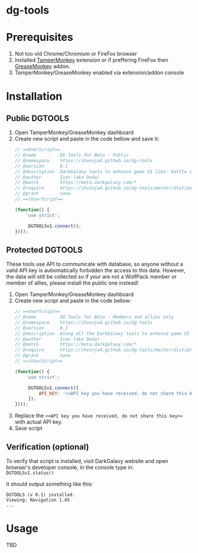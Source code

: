# dg-tools

# Prerequisites

1. Not too old Chrome/Chromium or FireFox browser
2. Installed [TamperMonkey](https://chrome.google.com/webstore/detail/tampermonkey/dhdgffkkebhmkfjojejmpbldmpobfkfo?hl=hr) extension or if preffering FireFox then [GreaseMonkey](https://addons.mozilla.org/hr/firefox/addon/greasemonkey/) addon.
3. TamperMonkey/GreaseMonkey enabled via extension/addon console

# Installation

## Public DGTOOLS

1. Open TamperMonkey/GreaseMonkey dashboard
2. Create new script and paste in the code bellow and save it:
    ```javascript
    // ==UserScript==
    // @name         DG Tools for Beta - Public
    // @namespace    https://ihusnja4.github.io/dg-tools
    // @version      0.1
    // @description  DarkGalaxy tools to enhance game UI like: battle calculators, stats, color enhancers, etc...
    // @author       Ivan (aka Deda)
    // @match        https://beta.darkgalaxy.com/*
    // @require      https://ihusnja4.github.io/dg-tools/master/dist/public.js
    // @grant        none
    // ==/UserScript==

    (function() {
        'use strict';

         DGTOOLSv1.connect();
    })();
    ```
 
## Protected DGTOOLS

These tools use API to communicate with database, so anyone without a valid API key is autiomatically forbidden the access to this data. However, the data will still be collected so if your are not a WolfPack member or member of allies, please install the public one instead!

1. Open TamperMonkey/GreaseMonkey dashboard
2. Create new script and paste in the code bellow:
    ```javascript
    // ==UserScript==
    // @name         DG Tools for Beta - Members and allies only
    // @namespace    https://ihusnja4.github.io/dg-tools
    // @version      0.1
    // @description  Along all the DarkGalaxy tools to enhance game UI like: battle calculators, stats, color enhancers, etc... This also provides features like sharing radar, planet scans, and storing battle and invasion reports.
    // @author       Ivan (aka Deda)
    // @match        https://beta.darkgalaxy.com/*
    // @require      https://ihusnja4.github.io/dg-tools/master/dist/protected.js
    // @grant        none
    // ==/UserScript==

    (function() {
        'use strict';

         DGTOOLSv1.connect({
             API_KEY: '<<API key you have received, do not share this key>>'
         });
    })();
    ```
3. Replace the `<<API key you have received, do not share this key>>` with actual API key.
4. Save script
       
## Verification (optional)

To verify that script is installed, visit DarkGalaxy website and open browser's developer console, in the console type in:  
`DGTOOLSv1.status()`

It should output something like this: 
```
DGTOOLS (v 0.1) installed.
Viewing: Navigation 1.45
...
```

# Usage

TBD
